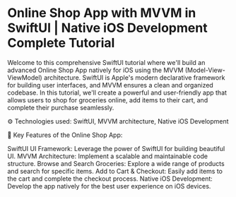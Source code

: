 # Online  Shop App with MVVM in SwiftUI | Native iOS Development Complete Tutorial

 

Welcome to this comprehensive SwiftUI tutorial where we'll build an advanced Online   Shop App natively for iOS using the MVVM (Model-View-ViewModel) architecture. SwiftUI is Apple's modern declarative framework for building user interfaces, and MVVM ensures a clean and organized codebase. In this tutorial, we'll create a powerful and user-friendly app that allows users to shop for groceries online, add items to their cart, and complete their purchase seamlessly.

⚙️ Technologies used: SwiftUI, MVVM architecture, Native iOS Development

🚀 Key Features of the Online   Shop App:

SwiftUI UI Framework: Leverage the power of SwiftUI for building beautiful UI.
MVVM Architecture: Implement a scalable and maintainable code structure.
Browse and Search Groceries: Explore a wide range of   products and search for specific items.
Add to Cart & Checkout: Easily add items to the cart and complete the checkout process.
Native iOS Development: Develop the app natively for the best user experience on iOS devices.

